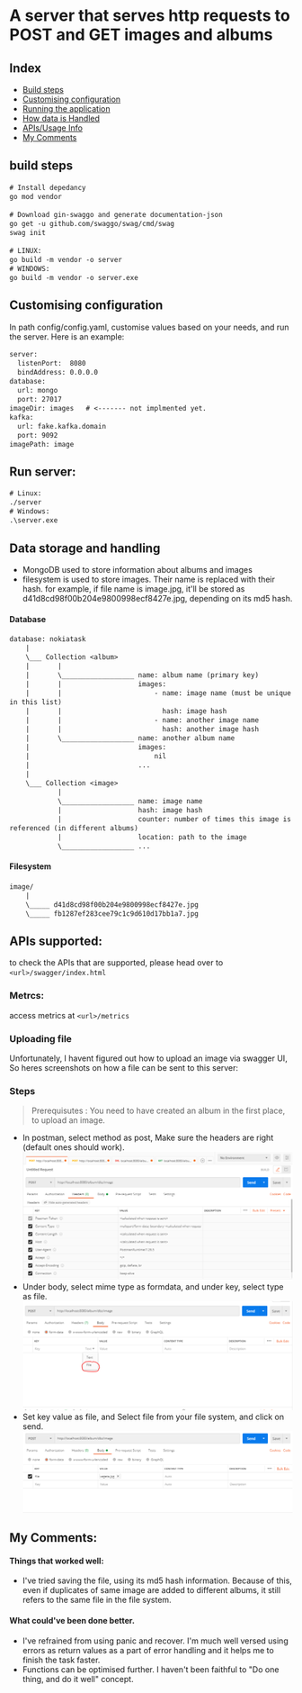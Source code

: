 # A server that serves http requests to POST and GET images and albums

## Index
- [Build steps](#bld-steps)
- [Customising configuration](#customize)
- [Running the application](#run-steps)
- [How data is Handled](#data-handling)
- [APIs/Usage Info](#api-usage)
- [My Comments](#comments)
<a name="bld-steps"></a>
## build steps
```
# Install depedancy
go mod vendor

# Download gin-swaggo and generate documentation-json
go get -u github.com/swaggo/swag/cmd/swag
swag init

# LINUX:
go build -m vendor -o server
# WINDOWS: 
go build -m vendor -o server.exe
```
<a name="customize"></a>
## Customising configuration
In path config/config.yaml, customise values based on your needs, and run the server. Here is an example:
```
server:
  listenPort:  8080
  bindAddress: 0.0.0.0
database:
  url: mongo
  port: 27017
imageDir: images   # <------- not implmented yet.
kafka:
  url: fake.kafka.domain
  port: 9092
imagePath: image
```

<a name="run-steps"></a>
## Run server:
```
# Linux:
./server
# Windows:
.\server.exe
```

<a name="data-handling"></a>
## Data storage and handling
- MongoDB used to store information about albums and images
- filesystem is used to store images. Their name is replaced with their hash.
    for example, if file name is image.jpg, it'll be stored as d41d8cd98f00b204e9800998ecf8427e.jpg, depending on its md5 hash.

#### Database
```
database: nokiatask
    |
    \___ Collection <album>
    |       |
    |       \__________________ name: album name (primary key)
    |       |                   images:
    |       |                       - name: image name (must be unique in this list)
    |       |                         hash: image hash
    |       |                       - name: another image name
    |       |                         hash: another image hash
    |       \__________________ name: another album name
    |                           images:
    |                               nil
    |                           ...
    |
    \___ Collection <image>
            |
            \__________________ name: image name
            |                   hash: image hash
            |                   counter: number of times this image is referenced (in different albums)
            |                   location: path to the image
            \__________________ ...

```
#### Filesystem
```
image/
    |
    \_____ d41d8cd98f00b204e9800998ecf8427e.jpg
    \_____ fb1287ef283cee79c1c9d610d17bb1a7.jpg
```

<a name="api-usage"></a>
## APIs supported:

to check the APIs that are supported, please head over to `<url>/swagger/index.html`

### Metrcs:
access metrics at `<url>/metrics`

### Uploading file
Unfortunately, I havent figured out how to upload an image via swagger UI, So heres screenshots on how a file can be sent to this server:
### Steps
> Prerequisutes : You need to have created an album in the first place, to upload an image.
- In postman, select method as post, Make sure the headers are right (default ones should work).
![image1](assets/img-upload-step1.PNG)
- Under body, select mime type as formdata, and under key, select type as file.
![image2](assets/img-upload-step2.PNG)
- Set key value as file, and Select file from your file system, and click on send.
![image3](assets/img-upload-step5.PNG)

<a name="comments"></a>
## My Comments:
#### Things that worked well:
- I've tried saving the file, using its md5 hash information. Because of this, even if duplicates of same image are added to different albums, it still refers to the same file in the file system.
#### What could've been done better.
- I've refrained from using panic and recover. I'm much well versed using errors as return values as a part of error handling and it helps me to finish the task faster.
- Functions can be optimised further. I haven't been faithful to "Do one thing, and do it well" concept. 
